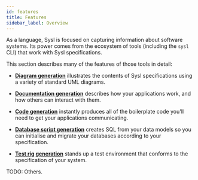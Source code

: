 ```yaml
---
id: features
title: Features
sidebar_label: Overview
---
```


As a language, Sysl is focused on capturing information about software systems. Its power comes from the ecosystem of tools (including the `sysl` CLI) that work with Sysl specifications.

This section describes many of the features of those tools in detail:

* **[Diagram generation](gen-diagram.md)** illustrates the contents of Sysl specifications using a variety of standard UML diagrams.

* **[Documentation generation](gen-docs.md)** describes how your applications work, and how others can interact with them.

* **[Code generation](gen-code.md)** instantly produces all of the boilerplate code you'll need to get your applications communicating.

* **[Database script generation](gen-db.md)** creates SQL from your data models so you can initialise and migrate your databases according to your specification.

* **[Test rig generation](gen-test.md)** stands up a test environment that conforms to the specification of your system.

TODO: Others.
